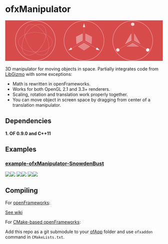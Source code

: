 ofxManipulator
==============

![](splash_image.png)

3D manipulator for moving objects in space. 
Partially integrates code from [LibGizmo](https://github.com/CedricGuillemet/LibGizmo) with some exceptions:

* Math is rewritten in openFrameworks.
* Works for both OpenGL 2.1 and 3.3+ renderers.
* Scaling, rotation and translation work properly together.
* You can move object in screen space by dragging from center of a translation manipulator.


Dependencies
------------

#### 1. OF 0.9.0 and C++11


Examples
--------

### [example-ofxManipulator-SnowdenBust](https://github.com/ofnode/example-ofxManipulator-SnowdenBust)

<img src="https://raw.githubusercontent.com/ofnode/example-ofxManipulator-SnowdenBust/master/gifs/translation-1.gif" width="48%"><img src="https://raw.githubusercontent.com/ofnode/example-ofxManipulator-SnowdenBust/master/gifs/translation-2.gif" width="48%">
<img src="https://raw.githubusercontent.com/ofnode/example-ofxManipulator-SnowdenBust/master/gifs/rotation-1.gif" width="48%"><img src="https://raw.githubusercontent.com/ofnode/example-ofxManipulator-SnowdenBust/master/gifs/rotation-2.gif" width="48%">
<img src="https://raw.githubusercontent.com/ofnode/example-ofxManipulator-SnowdenBust/master/gifs/scale-1.gif" width="48%"><img src="https://raw.githubusercontent.com/ofnode/example-ofxManipulator-SnowdenBust/master/gifs/scale-2.gif" width="48%">


Compiling
---------

For [openFrameworks](https://github.com/openframeworks/openFrameworks):

[See wiki](https://github.com/ofnode/of/wiki/Compiling-ofApp-with-vanilla-openFrameworks)

For [CMake-based openFrameworks](https://github.com/ofnode/of):

Add this repo as a git submodule to your [ofApp](https://github.com/ofnode/ofApp) folder and use `ofxaddon` command in `CMakeLists.txt`.

